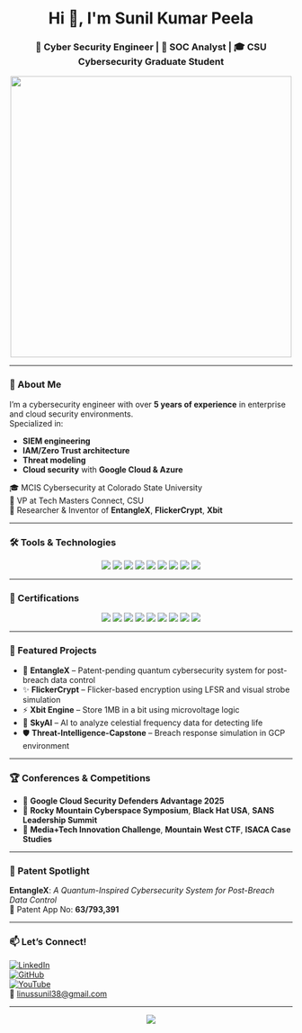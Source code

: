 <h1 align="center">Hi 👋, I'm Sunil Kumar Peela</h1>
<h3 align="center">🔐 Cyber Security Engineer | 🧪 SOC Analyst | 🎓 CSU Cybersecurity Graduate Student</h3>

<p align="center">
  <img src="https://github.com/SunilKumarPeela/Images/blob/main/WhatsAppVideo2025-05-28at21.59.38_52862c9e-ezgif.com-video-to-gif-converter.gif" width="500" />
</p>

---

### 🧠 About Me

I’m a cybersecurity engineer with over **5 years of experience** in enterprise and cloud security environments.  
Specialized in:
- **SIEM engineering**
- **IAM/Zero Trust architecture**
- **Threat modeling**
- **Cloud security** with **Google Cloud & Azure**

🎓 MCIS Cybersecurity at Colorado State University  
🎯 VP at Tech Masters Connect, CSU  
🔬 Researcher & Inventor of **EntangleX**, **FlickerCrypt**, **Xbit**

---

### 🛠️ Tools & Technologies

<p align="center">
  <img src="https://img.shields.io/badge/Splunk-000000?style=for-the-badge&logo=splunk&logoColor=white" />
  <img src="https://img.shields.io/badge/Wireshark-1679A7?style=for-the-badge&logo=wireshark&logoColor=white" />
  <img src="https://img.shields.io/badge/Burp%20Suite-F56C2D?style=for-the-badge&logo=burp-suite&logoColor=white" />
  <img src="https://img.shields.io/badge/Kali_Linux-557C94?style=for-the-badge&logo=kalilinux&logoColor=white" />
  <img src="https://img.shields.io/badge/Google%20Cloud-4285F4?style=for-the-badge&logo=google-cloud&logoColor=white" />
  <img src="https://img.shields.io/badge/Microsoft%20Azure-0078D4?style=for-the-badge&logo=microsoft-azure&logoColor=white" />
  <img src="https://img.shields.io/badge/SQL-4479A1?style=for-the-badge&logo=postgresql&logoColor=white" />
  <img src="https://img.shields.io/badge/Python-3776AB?style=for-the-badge&logo=python&logoColor=white" />
  <img src="https://img.shields.io/badge/Java-ED8B00?style=for-the-badge&logo=java&logoColor=white" />
</p>

---

### 🏅 Certifications

<p align="center">
  <img src="https://img.shields.io/badge/Google%20Cybersecurity-34A853?style=for-the-badge&logo=google&logoColor=white" />
  <img src="https://img.shields.io/badge/Google%20Cloud%20Certified-4285F4?style=for-the-badge&logo=google-cloud&logoColor=white" />
  <img src="https://img.shields.io/badge/CompTIA%20Security+-ED1D25?style=for-the-badge&logo=comptia&logoColor=white" />
  <img src="https://img.shields.io/badge/CompTIA%20CySA+-ED1D25?style=for-the-badge&logo=comptia&logoColor=white" />
  <img src="https://img.shields.io/badge/ISC2%20CC-009639?style=for-the-badge&logo=isc2&logoColor=white" />
  <img src="https://img.shields.io/badge/Microsoft%20Cybersecurity-0078D4?style=for-the-badge&logo=microsoft&logoColor=white" />
  <img src="https://img.shields.io/badge/Palo%20Alto%20Networks-E04C3A?style=for-the-badge&logo=paloaltonetworks&logoColor=white" />
  <img src="https://img.shields.io/badge/Cisco%20Junior%20Analyst-1D63ED?style=for-the-badge&logo=cisco&logoColor=white" />
  <img src="https://img.shields.io/badge/Fortinet%20Certified-FF0000?style=for-the-badge&logo=fortinet&logoColor=white" />
</p>

---

### 🔭 Featured Projects

- 🔐 **EntangleX** – Patent-pending quantum cybersecurity system for post-breach data control  
- ✨ **FlickerCrypt** – Flicker-based encryption using LFSR and visual strobe simulation  
- ⚡ **Xbit Engine** – Store 1MB in a bit using microvoltage logic  
- 🌌 **SkyAI** – AI to analyze celestial frequency data for detecting life  
- 🛡️ **Threat-Intelligence-Capstone** – Breach response simulation in GCP environment

---

### 🏆 Conferences & Competitions

- 🧠 **Google Cloud Security Defenders Advantage 2025**  
- 🥇 **Rocky Mountain Cyberspace Symposium**, **Black Hat USA**, **SANS Leadership Summit**  
- 🧠 **Media+Tech Innovation Challenge**, **Mountain West CTF**, **ISACA Case Studies**

---

### 🧪 Patent Spotlight

**EntangleX**: *A Quantum-Inspired Cybersecurity System for Post-Breach Data Control*  
📄 Patent App No: **63/793,391**

---

### 📫 Let’s Connect!

[![LinkedIn](https://img.shields.io/badge/LinkedIn-blue?logo=linkedin&style=for-the-badge)](https://linkedin.com/in/sunilkumarpeela)  
[![GitHub](https://img.shields.io/badge/GitHub-grey?logo=github&style=for-the-badge)](https://github.com/SunilKumarPeela)  
[![YouTube](https://img.shields.io/badge/YouTube-red?logo=youtube&style=for-the-badge)](https://youtube.com/@hadaavidi)  
📧 linussunil38@gmail.com  

---

<p align="center">
  <img src="https://github-readme-stats.vercel.app/api?username=SunilKumarPeela&show_icons=true&theme=radical" />
</p>

